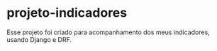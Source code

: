 # projeto-indicadores
Esse projeto foi criado para acompanhamento dos meus indicadores, usando Django e DRF.
